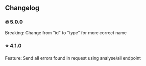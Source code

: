 ## Changelog 

### :fire: 5.0.0
Breaking: Change from "id" to "type" for more correct name

### :star: 4.1.0
Feature: Send all errors found in request using analyse/all endpoint

